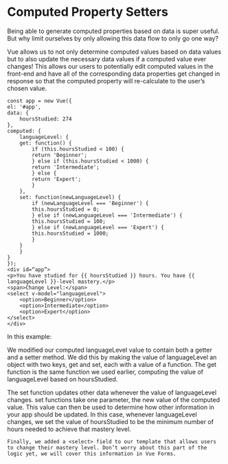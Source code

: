 # Computed Property Setters

Being able to generate computed properties based on data is super useful. But why limit ourselves by only allowing this data flow to only go one way?

Vue allows us to not only determine computed values based on data values but to also update the necessary data values if a computed value ever changes! This allows our users to potentially edit computed values in the front-end and have all of the corresponding data properties get changed in response so that the computed property will re-calculate to the user’s chosen value.

    const app = new Vue({
    el: '#app',
    data: {
        hoursStudied: 274
    },
    computed: {
        languageLevel: {
        get: function() {
            if (this.hoursStudied < 100) {
            return 'Beginner';
            } else if (this.hoursStudied < 1000) {
            return 'Intermediate';
            } else {
            return 'Expert';
            }
        },
        set: function(newLanguageLevel) {
            if (newLanguageLevel === 'Beginner') {
            this.hoursStudied = 0;
            } else if (newLanguageLevel === 'Intermediate') {
            this.hoursStudied = 100;
            } else if (newLanguageLevel === 'Expert') {
            this.hoursStudied = 1000;
            }
        }
        }
    }
    });
    <div id=“app”>
    <p>You have studied for {{ hoursStudied }} hours. You have {{ languageLevel }}-level mastery.</p>
    <span>Change Level:</span>
    <select v-model="languageLevel">
        <option>Beginner</option>
        <option>Intermediate</option>
        <option>Expert</option>
    </select>
    </div>

In this example:

We modified our computed languageLevel value to contain both a getter and a setter method. We did this by making the value of languageLevel an object with two keys, get and set, each with a value of a function.
The get function is the same function we used earlier, computing the value of languageLevel based on hoursStudied.

The set function updates other data whenever the value of languageLevel changes. set functions take one parameter, the new value of the computed value. This value can then be used to determine how other information in your app should be updated. In this case, whenever languageLevel changes, we set the value of hoursStudied to be the minimum number of hours needed to achieve that mastery level.

    Finally, we added a <select> field to our template that allows users to change their mastery level. Don’t worry about this part of the logic yet, we will cover this information in Vue Forms.
